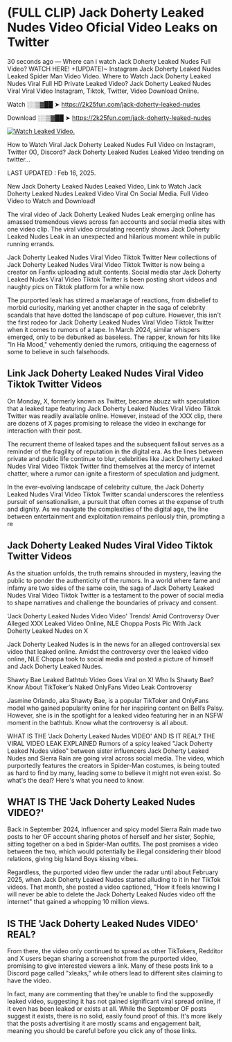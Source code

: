 # (FULL CLIP) Jack Doherty Leaked Nudes Video Oficial Video Leaks on Twitter

30 seconds ago — Where can i watch Jack Doherty Leaked Nudes Full Video? WATCH HERE! +(UPDATE)~ Instagram Jack Doherty Leaked Nudes Leaked Spider Man Video Video. Where to Watch Jack Doherty Leaked Nudes Viral Full HD Private Leaked Video? Jack Doherty Leaked Nudes Viral Viral Video Instagram, Tiktok, Twitter, Video Download Online.

Watch ░░▒▓██ ➤ https://2k25fun.com/jack-doherty-leaked-nudes

Download ░░▒▓██ ➤ https://2k25fun.com/jack-doherty-leaked-nudes

[![Watch Leaked Video.](https://miro.medium.com/v2/resize:fit:828/format:webp/1*cilzJN44JGOrTw9NJCrNHA.gif "Watch Leaked Video")](https://2k25fun.com/jack-doherty-leaked-nudes)

How to Watch Viral Jack Doherty Leaked Nudes Full Video on Instagram, Twitter (X), Discord? Jack Doherty Leaked Nudes Leaked Video trending on twitter...

LAST UPDATED : Feb 16, 2025.

New Jack Doherty Leaked Nudes Leaked Video, Link to Watch Jack Doherty Leaked Nudes Leaked Video Viral On Social Media. Full Video Video to Watch and Download!

The viral video of Jack Doherty Leaked Nudes Leak emerging online has amassed tremendous views across fan accounts and social media sites with one video clip. The viral video circulating recently shows Jack Doherty Leaked Nudes Leak in an unexpected and hilarious moment while in public running errands.

Jack Doherty Leaked Nudes Viral Video Tiktok Twitter New collections of Jack Doherty Leaked Nudes Viral Video Tiktok Twitter is now being a creator on Fanfix uploading adult contents. Social media star Jack Doherty Leaked Nudes Viral Video Tiktok Twitter is been posting short videos and naughty pics on Tiktok platform for a while now.

The purported leak has stirred a maelanage of reactions, from disbelief to morbid curiosity, marking yet another chapter in the saga of celebrity scandals that have dotted the landscape of pop culture. However, this isn't the first rodeo for Jack Doherty Leaked Nudes Viral Video Tiktok Twitter when it comes to rumors of a tape. In March 2024, similar whispers emerged, only to be debunked as baseless. The rapper, known for hits like "In Ha Mood," vehemently denied the rumors, critiquing the eagerness of some to believe in such falsehoods.

## Link Jack Doherty Leaked Nudes Viral Video Tiktok Twitter Videos

On Monday, X, formerly known as Twitter, became abuzz with speculation that a leaked tape featuring Jack Doherty Leaked Nudes Viral Video Tiktok Twitter was readily available online. However, instead of the XXX clip, there are dozens of X pages promising to release the video in exchange for interaction with their post.

The recurrent theme of leaked tapes and the subsequent fallout serves as a reminder of the fragility of reputation in the digital era. As the lines between private and public life continue to blur, celebrities like Jack Doherty Leaked Nudes Viral Video Tiktok Twitter find themselves at the mercy of internet chatter, where a rumor can ignite a firestorm of speculation and judgment.

In the ever-evolving landscape of celebrity culture, the Jack Doherty Leaked Nudes Viral Video Tiktok Twitter scandal underscores the relentless pursuit of sensationalism, a pursuit that often comes at the expense of truth and dignity. As we navigate the complexities of the digital age, the line between entertainment and exploitation remains perilously thin, prompting a re

##  Jack Doherty Leaked Nudes Viral Video Tiktok Twitter Videos

As the situation unfolds, the truth remains shrouded in mystery, leaving the public to ponder the authenticity of the rumors. In a world where fame and infamy are two sides of the same coin, the saga of Jack Doherty Leaked Nudes Viral Video Tiktok Twitter is a testament to the power of social media to shape narratives and challenge the boundaries of privacy and consent.

'Jack Doherty Leaked Nudes Video Video' Trends! Amid Controversy Over Alleged XXX Leaked Video Online, NLE Choppa Posts Pic With Jack Doherty Leaked Nudes on X

Jack Doherty Leaked Nudes is in the news for an alleged controversial sex video that leaked online. Amidst the controversy over the leaked video online, NLE Choppa took to social media and posted a picture of himself and Jack Doherty Leaked Nudes.

Shawty Bae Leaked Bathtub Video Goes Viral on X! Who Is Shawty Bae? Know About TikToker’s Naked OnlyFans Video Leak Controversy

Jasmine Orlando, aka Shawty Bae, is a popular TikToker and OnlyFans model who gained popularity online for her inspiring content on Bell’s Palsy. However, she is in the spotlight for a leaked video featuring her in an NSFW moment in the bathtub. Know what the controversy is all about.

WHAT IS THE 'Jack Doherty Leaked Nudes VIDEO' AND IS IT REAL? THE VIRAL VIDEO LEAK EXPLAINED Rumors of a spicy leaked "Jack Doherty Leaked Nudes video" between sister influencers Jack Doherty Leaked Nudes and Sierra Rain are going viral across social media. The video, which purportedly features the creators in Spider-Man costumes, is being touted as hard to find by many, leading some to believe it might not even exist. So what's the deal? Here's what you need to know.

## WHAT IS THE 'Jack Doherty Leaked Nudes VIDEO?'

Back in September 2024, influencer and spicy model Sierra Rain made two posts to her OF account sharing photos of herself and her sister, Sophie, sitting together on a bed in Spider-Man outfits. The post promises a video between the two, which would potentially be illegal considering their blood relations, giving big Island Boys kissing vibes.

Regardless, the purported video flew under the radar until about February 2025, when Jack Doherty Leaked Nudes started alluding to it in her TikTok videos. That month, she posted a video captioned, "How it feels knowing I will never be able to delete the Jack Doherty Leaked Nudes video off the internet" that gained a whopping 10 million views.

## IS THE 'Jack Doherty Leaked Nudes VIDEO' REAL?

From there, the video only continued to spread as other TikTokers, Redditor and X users began sharing a screenshot from the purported video, promising to give interested viewers a link. Many of these posts link to a Discord page called "xleaks," while others lead to different sites claiming to have the video.

In fact, many are commenting that they're unable to find the supposedly leaked video, suggesting it has not gained significant viral spread online, if it even has been leaked or exists at all. While the September OF posts suggest it exists, there is no solid, easily found proof of this. It's more likely that the posts advertising it are mostly scams and engagement bait, meaning you should be careful before you click any of those links.